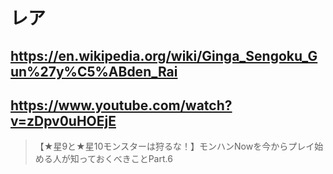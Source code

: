 # レア

## https://en.wikipedia.org/wiki/Ginga_Sengoku_Gun%27y%C5%ABden_Rai

## https://www.youtube.com/watch?v=zDpv0uHOEjE

> 【★星9と★星10モンスターは狩るな！】モンハンNowを今からプレイ始める人が知っておくべきことPart.6 
